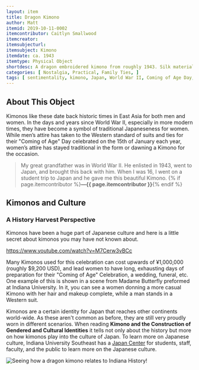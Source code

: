 ```yaml
---
layout: item
title: Dragon Kimono
author: Matt 
itemid: 2019-10-11-0002
itemcontributor: Caitlyn Smallwood
itemcreator:
itemsubjecturl:
itemsubject: Kimono
itemdate: ca. 1943
itemtype: Physical Object
shortdesc: A dragon embroidered kimono from roughly 1943. Silk material and fully colored. 
categories: [ Nostalgia, Practical, Family Ties, ]
tags: [ sentimentality, kimono, Japan, World War II, Coming of Age Day, Heian Period]
---
```


## About This Object

Kimonos like these date back historic times in East Asia for both men and women. In the days and years since World War II, especially in more modern times, they have become a symbol of traditional Japaneseness for women. While men’s attire has taken to the Western standard of suits and ties for their "Coming of Age" Day celebrated on the 15th of January each year, women’s attire has stayed traditional in the form or dawning a Kimono for the occasion.

>My great grandfather was in World War II. He enlisted in 1943, went to Japan, and brought this back with him. When I was 16, I went on a student trip to Japan and he gave me this beautiful Kimono. {% if page.itemcontributor %}**—{{ page.itemcontributor }}**{% endif %}

## Kimonos and Culture
### A History Harvest Perspective

Kimonos have been a huge part of Japanese culture and here is a little secret about kimonos you may have not known about.

https://www.youtube.com/watch?v=M7Cerw3vBCc

Many Kimonos used for this celebration can cost upwards of ¥1,000,000 (roughly $9,200 USD), and lead women to have long, exhausting days of preparation for their "Coming of Age" Celebration, a wedding, funeral, etc. One example of this is shown in a scene from Madame Butterfly preformed at Indiana University. In it, you can see a women donning a more casual Kimono with her hair and makeup complete, while a man stands in a Western suit.

Kimonos are a certain identity for Japan that reaches other continents world-wide.  As these aren't common as before, they are still very proudly worn in different scenarios.  When reading **Kimono and the Construction of Gendered and Cultural Identities** it tells not only about the history but more on how kimonos play into the culture of Japan.  To learn more on Japanese culture, Indiana University Southeast has a [Japan Center](https://www.ius.edu/japan-center/index.html) for students, staff, faculty, and the public to learn more on the Japanese culture.

![Seeing how a dragon kimono relates to Indiana History](/H301HistoryHarvest/assets/images/Networks.png)!